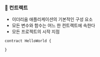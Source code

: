 ### 📌 컨트랙트
+ 이더리움 애플리케이션의 기본적인 구성 요소
+ 모든 변수와 함수는 어느 한 컨트랙트에 속한다
+ 모든 프로젝트의 시작 지점

```  JavaScript
contract HelloWorld {

}
```


